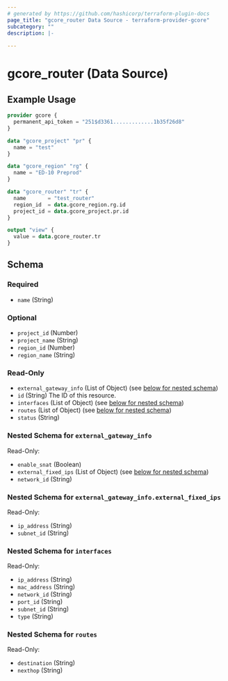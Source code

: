 ```yaml
---
# generated by https://github.com/hashicorp/terraform-plugin-docs
page_title: "gcore_router Data Source - terraform-provider-gcore"
subcategory: ""
description: |-
  
---
```


# gcore_router (Data Source)



## Example Usage

```terraform
provider gcore {
  permanent_api_token = "251$d3361.............1b35f26d8"
}

data "gcore_project" "pr" {
  name = "test"
}

data "gcore_region" "rg" {
  name = "ED-10 Preprod"
}

data "gcore_router" "tr" {
  name       = "test_router"
  region_id  = data.gcore_region.rg.id
  project_id = data.gcore_project.pr.id
}

output "view" {
  value = data.gcore_router.tr
}
```

<!-- schema generated by tfplugindocs -->
## Schema

### Required

- `name` (String)

### Optional

- `project_id` (Number)
- `project_name` (String)
- `region_id` (Number)
- `region_name` (String)

### Read-Only

- `external_gateway_info` (List of Object) (see [below for nested schema](#nestedatt--external_gateway_info))
- `id` (String) The ID of this resource.
- `interfaces` (List of Object) (see [below for nested schema](#nestedatt--interfaces))
- `routes` (List of Object) (see [below for nested schema](#nestedatt--routes))
- `status` (String)

<a id="nestedatt--external_gateway_info"></a>
### Nested Schema for `external_gateway_info`

Read-Only:

- `enable_snat` (Boolean)
- `external_fixed_ips` (List of Object) (see [below for nested schema](#nestedobjatt--external_gateway_info--external_fixed_ips))
- `network_id` (String)

<a id="nestedobjatt--external_gateway_info--external_fixed_ips"></a>
### Nested Schema for `external_gateway_info.external_fixed_ips`

Read-Only:

- `ip_address` (String)
- `subnet_id` (String)



<a id="nestedatt--interfaces"></a>
### Nested Schema for `interfaces`

Read-Only:

- `ip_address` (String)
- `mac_address` (String)
- `network_id` (String)
- `port_id` (String)
- `subnet_id` (String)
- `type` (String)


<a id="nestedatt--routes"></a>
### Nested Schema for `routes`

Read-Only:

- `destination` (String)
- `nexthop` (String)
